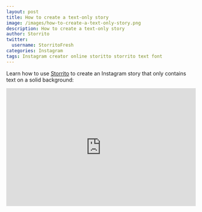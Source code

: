 ```yaml
---
layout: post
title: How to create a text-only story
image: /images/how-to-create-a-text-only-story.png
description: How to create a text-only story
author: Storrito
twitter:
  username: StorritoFresh
categories: Instagram
tags: Instagram creator online storitto storrito text font
---
```


Learn how to use [Storrito](https://storrito.com) to create an Instagram story that only contains text on a solid background:

<iframe style="width: 560px; height: 315px; max-width: 100%" src="https://www.youtube.com/embed/0hYY_dJHwcU?rel=0" frameborder="0" allow="autoplay; encrypted-media" allowfullscreen></iframe>

